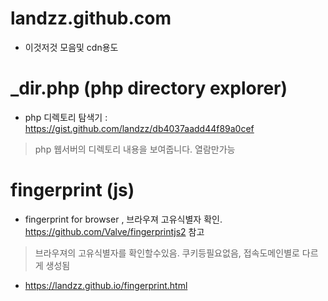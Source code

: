 
# landzz.github.com

- 이것저것 모음및 cdn용도


# _dir.php (php directory explorer)
- php 디렉토리 탐색기 : https://gist.github.com/landzz/db4037aadd44f89a0cef

 > php 웹서버의 디렉토리 내용을 보여줍니다.
 > 열람만가능


# fingerprint (js)
- fingerprint for browser , 브라우져 고유식별자 확인. https://github.com/Valve/fingerprintjs2 참고
 
 > 브라우져의 고유식별자를 확인할수있음. 
 > 쿠키등필요없음, 접속도메인별로 다르게 생성됨
- https://landzz.github.io/fingerprint.html 

